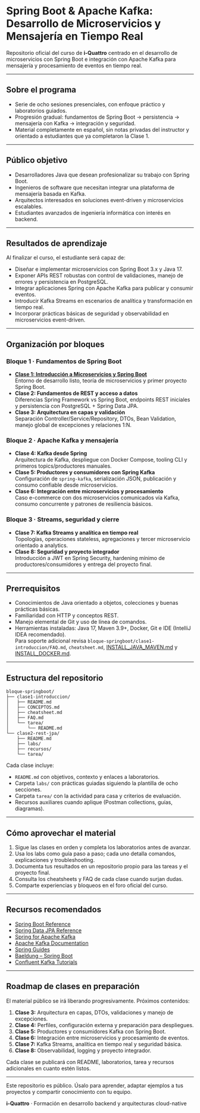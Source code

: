 # Spring Boot & Apache Kafka: Desarrollo de Microservicios y Mensajería en Tiempo Real

Repositorio oficial del curso de **i-Quattro** centrado en el desarrollo de microservicios con Spring Boot e integración con Apache Kafka para mensajería y procesamiento de eventos en tiempo real.

---

## Sobre el programa

- Serie de ocho sesiones presenciales, con enfoque práctico y laboratorios guiados.
- Progresión gradual: fundamentos de Spring Boot → persistencia → mensajería con Kafka → integración y seguridad.
- Material completamente en español, sin notas privadas del instructor y orientado a estudiantes que ya completaron la Clase 1.

---

## Público objetivo

- Desarrolladores Java que desean profesionalizar su trabajo con Spring Boot.
- Ingenieros de software que necesitan integrar una plataforma de mensajería basada en Kafka.
- Arquitectos interesados en soluciones event-driven y microservicios escalables.
- Estudiantes avanzados de ingeniería informática con interés en backend.

---

## Resultados de aprendizaje

Al finalizar el curso, el estudiante será capaz de:

- Diseñar e implementar microservicios con Spring Boot 3.x y Java 17.
- Exponer APIs REST robustas con control de validaciones, manejo de errores y persistencia en PostgreSQL.
- Integrar aplicaciones Spring con Apache Kafka para publicar y consumir eventos.
- Introducir Kafka Streams en escenarios de analítica y transformación en tiempo real.
- Incorporar prácticas básicas de seguridad y observabilidad en microservicios event-driven.

---

## Organización por bloques

### Bloque 1 · Fundamentos de Spring Boot

- **[Clase 1: Introducción a Microservicios y Spring Boot](bloque-springboot/clase1-introduccion/)**  
  Entorno de desarrollo listo, teoría de microservicios y primer proyecto Spring Boot.
- **Clase 2: Fundamentos de REST y acceso a datos**  
  Diferencias Spring Framework vs Spring Boot, endpoints REST iniciales y persistencia con PostgreSQL + Spring Data JPA.
- **Clase 3: Arquitectura en capas y validación**  
  Separación Controller/Service/Repository, DTOs, Bean Validation, manejo global de excepciones y relaciones 1:N.

### Bloque 2 · Apache Kafka y mensajería

- **Clase 4: Kafka desde Spring**  
  Arquitectura de Kafka, despliegue con Docker Compose, tooling CLI y primeros topics/productores manuales.
- **Clase 5: Productores y consumidores con Spring Kafka**  
  Configuración de `spring-kafka`, serialización JSON, publicación y consumo confiable desde microservicios.
- **Clase 6: Integración entre microservicios y procesamiento**  
  Caso e-commerce con dos microservicios comunicados vía Kafka, consumo concurrente y patrones de resiliencia básicos.

### Bloque 3 · Streams, seguridad y cierre

- **Clase 7: Kafka Streams y analítica en tiempo real**  
  Topologías, operaciones stateless, agregaciones y tercer microservicio orientado a analytics.
- **Clase 8: Seguridad y proyecto integrador**  
  Introducción a JWT en Spring Security, hardening mínimo de productores/consumidores y entrega del proyecto final.

---

## Prerrequisitos

- Conocimientos de Java orientado a objetos, colecciones y buenas prácticas básicas.
- Familiaridad con HTTP y conceptos REST.
- Manejo elemental de Git y uso de línea de comandos.
- Herramientas instaladas: Java 17, Maven 3.9+, Docker, Git e IDE (IntelliJ IDEA recomendado).  
  Para soporte adicional revisa `bloque-springboot/clase1-introduccion/FAQ.md`, `cheatsheet.md`, [INSTALL_JAVA_MAVEN.md](INSTALL_JAVA_MAVEN.md) y [INSTALL_DOCKER.md](INSTALL_DOCKER.md).

---

## Estructura del repositorio

```
bloque-springboot/
├── clase1-introduccion/
│   ├── README.md
│   ├── CONCEPTOS.md
│   ├── cheatsheet.md
│   ├── FAQ.md
│   └── tarea/
│       └── README.md
└── clase2-rest-jpa/
    ├── README.md
    ├── labs/
    ├── recursos/
    └── tarea/
```

Cada clase incluye:
- `README.md` con objetivos, contexto y enlaces a laboratorios.
- Carpeta `labs/` con prácticas guiadas siguiendo la plantilla de ocho secciones.
- Carpeta `tarea/` con la actividad para casa y criterios de evaluación.
- Recursos auxiliares cuando aplique (Postman collections, guías, diagramas).

---

## Cómo aprovechar el material

1. Sigue las clases en orden y completa los laboratorios antes de avanzar.
2. Usa los labs como guía paso a paso; cada uno detalla comandos, explicaciones y troubleshooting.
3. Documenta tus resultados en un repositorio propio para las tareas y el proyecto final.
4. Consulta los cheatsheets y FAQ de cada clase cuando surjan dudas.
5. Comparte experiencias y bloqueos en el foro oficial del curso.

---

## Recursos recomendados

- [Spring Boot Reference](https://docs.spring.io/spring-boot/docs/current/reference/html/)
- [Spring Data JPA Reference](https://docs.spring.io/spring-data/jpa/docs/current/reference/html/)
- [Spring for Apache Kafka](https://docs.spring.io/spring-kafka/reference/html/)
- [Apache Kafka Documentation](https://kafka.apache.org/documentation/)
- [Spring Guides](https://spring.io/guides)
- [Baeldung – Spring Boot](https://www.baeldung.com/spring-boot)
- [Confluent Kafka Tutorials](https://developer.confluent.io/tutorials/)

---

## Roadmap de clases en preparación

El material público se irá liberando progresivamente. Próximos contenidos:

1. **Clase 3:** Arquitectura en capas, DTOs, validaciones y manejo de excepciones.
2. **Clase 4:** Perfiles, configuración externa y preparación para despliegues.
3. **Clase 5:** Productores y consumidores Kafka con Spring Boot.
4. **Clase 6:** Integración entre microservicios y procesamiento de eventos.
5. **Clase 7:** Kafka Streams, analítica en tiempo real y seguridad básica.
6. **Clase 8:** Observabilidad, logging y proyecto integrador.

Cada clase se publicará con README, laboratorios, tarea y recursos adicionales en cuanto estén listos.

---

Este repositorio es público. Úsalo para aprender, adaptar ejemplos a tus proyectos y compartir conocimiento con tu equipo.

**i-Quattro** · Formación en desarrollo backend y arquitecturas cloud-native
